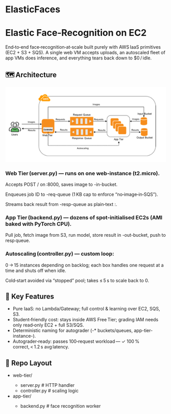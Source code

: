 # ElasticFaces

<h1>Elastic Face‑Recognition on EC2</h1>

End‑to‑end face‑recognition‑at‑scale built purely with AWS IaaS primitives (EC2 + S3 + SQS). A single web VM accepts uploads, an autoscaled fleet of app VMs does inference, and everything tears back down to $0 / idle.

<h2>🗺 Architecture</h2>
<img src="architecture.png"><br>
<h3>Web Tier (server.py) — runs on one web-instance (t2.micro).</h3>

Accepts POST / on :8000, saves image to <ASUID>-in-bucket.

Enqueues job ID to <ASUID>-req-queue (1 KB cap to enforce “no‑image‑in‑SQS”).

Streams back result from <ASUID>-resp-queue as plain‑text <file>:<name>.

<h3>App Tier (backend.py) — dozens of spot‑initialised EC2s (AMI baked with PyTorch CPU).</h3>

Pull job, fetch image from S3, run model, store result in <ASUID>-out-bucket, push to resp queue.

<h3>Autoscaling (controller.py) — custom loop:</h3>

0 → 15 instances depending on backlog; each box handles one request at a time and shuts off when idle.

Cold‑start avoided via “stopped” pool; takes ≤ 5 s to scale back to 0. 

<h2>🔧 Key Features</h2>
<ul>
<li>Pure IaaS: no Lambda/Gateway; full control & learning over EC2, SQS, S3.</li>

<li>Student‑friendly cost: stays inside AWS Free Tier; grading IAM needs only read‑only EC2 + full S3/SQS.</li>

<li>Deterministic naming for autograder (<ASUID>-* buckets/queues, app-tier-instance-<n>).</li>

<li>Autograder‑ready: passes 100‑request workload — ✓ 100 % correct, < 1.2 s avg latency. </li>
</ul>

<h2>📂 Repo Layout</h2>
<ul>
<li>web-tier/</li>
    <ul>
        <li>server.py        # HTTP handler</li>
        <li>controller.py    # scaling logic</li>
   </ul>
<li>app-tier/</li>
    <ul>
        <li>backend.py       # face recognition worker</li>
    </ul>
</ul>


